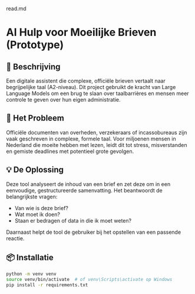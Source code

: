 read.md
# AI Hulp voor Moeilijke Brieven (Prototype)

## 🧠 Beschrijving
Een digitale assistent die complexe, officiële brieven vertaalt naar begrijpelijke taal (A2-niveau). 
Dit project gebruikt de kracht van Large Language Models om een brug te slaan over taalbarrières en mensen meer controle te geven over hun eigen administratie.

## 🎯 Het Probleem 
Officiële documenten van overheden, verzekeraars of incassobureaus zijn vaak geschreven in complexe, formele taal. Voor miljoenen mensen in Nederland die moeite hebben met lezen, leidt dit tot stress, misverstanden en gemiste deadlines met potentieel grote gevolgen.

## 💡 De Oplossing 
Deze tool analyseert de inhoud van een brief en zet deze om in een eenvoudige, gestructureerde samenvatting. Het beantwoordt de belangrijkste vragen:
- Van wie is deze brief?
- Wat moet ik doen?
- Staan er bedragen of data in die ik moet weten?

Daarnaast helpt de tool de gebruiker bij het opstellen van een passende reactie.

## 📦 Installatie
```bash
python -m venv venv
source venv/bin/activate  # of venv\Scripts\activate op Windows
pip install -r requirements.txt
